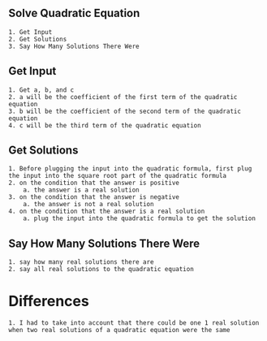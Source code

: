 ## Solve Quadratic Equation
    1. Get Input
    2. Get Solutions
    3. Say How Many Solutions There Were
    
## Get Input
    1. Get a, b, and c
    2. a will be the coefficient of the first term of the quadratic equation
    3. b will be the coefficient of the second term of the quadratic equation
    4. c will be the third term of the quadratic equation
    
## Get Solutions
    1. Before plugging the input into the quadratic formula, first plug the input into the square root part of the quadratic formula
    2. on the condition that the answer is positive
        a. the answer is a real solution
    3. on the condition that the answer is negative
        a. the answer is not a real solution
    4. on the condition that the answer is a real solution
        a. plug the input into the quadratic formula to get the solution
        
## Say How Many Solutions There Were
    1. say how many real solutions there are
    2. say all real solutions to the quadratic equation

# Differences
    1. I had to take into account that there could be one 1 real solution when two real solutions of a quadratic equation were the same